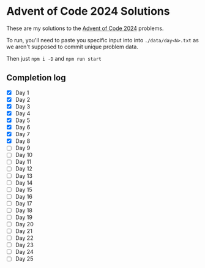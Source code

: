 # Advent of Code 2024 Solutions

These are my solutions to the [Advent of Code 2024](https://adventofcode.com/) problems.

To run, you'll need to paste you specific input into into `./data/day<N>.txt` as we aren't supposed to commit unique problem data.

Then just `npm i -D` and `npm run start`

## Completion log

- [x] Day 1
- [x] Day 2
- [x] Day 3
- [x] Day 4
- [x] Day 5
- [x] Day 6
- [x] Day 7
- [x] Day 8
- [ ] Day 9
- [ ] Day 10
- [ ] Day 11
- [ ] Day 12
- [ ] Day 13
- [ ] Day 14
- [ ] Day 15
- [ ] Day 16
- [ ] Day 17
- [ ] Day 18
- [ ] Day 19
- [ ] Day 20
- [ ] Day 21
- [ ] Day 22
- [ ] Day 23
- [ ] Day 24
- [ ] Day 25
